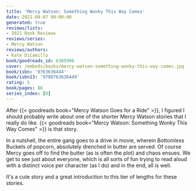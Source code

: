 ```yaml
---
title: 'Mercy Watson: Something Wonky This Way Comes'
date: 2021-09-07 00:00:00
generated: true
reviews/lists:
- 2021 Book Reviews
reviews/series:
- Mercy Watson
reviews/authors:
- Kate DiCamillo
book/goodreads_id: 6305996
cover: /embeds/books/mercy-watson-something-wonky-this-way-comes.jpg
book/isbn: '0763636444'
book/isbn13: '9780763636449'
rating: 5
book/pages: 86
series_index: [6]
---
```

After {{< goodreads book="Mercy Watson Goes for a Ride" >}}, I figured I should probably write about one of the shorter Mercy Watson stories that I really do like. {{< goodreads book="Mercy Watson: Something Wonky This Way Comes" >}} is that story.  

In a nutshell, the entire gang goes to a drive in movie, wherein Bottomless Buckets of popcorn, absolutely drenched in butter are served. Of course Mercy goes off to find the butter (as is often the plot) and chaos ensues. We get to see just about everyone, which is all sorts of fun trying to read aloud with a distinct voice per character (as I do) and in the end, all is well.  

<!--more-->

It's a cute story and a great introduction to this tier of lengths for these stories.